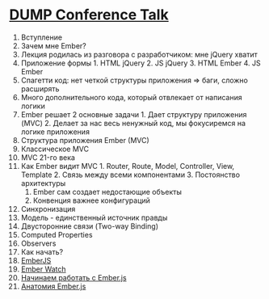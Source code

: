 # [DUMP Conference Talk](http://dump-it.ru/)

1. Вступление
2. Зачем мне Ember?
  1. Лекция родилась из разговора с разработчиком: мне jQuery хватит
  2. Приложение формы
    1. HTML jQuery
    2. JS jQuery
    3. HTML Ember
    4. JS Ember
  3. Спагетти код: нет четкой структуры приложения => баги, сложно расширять
  4. Много дополнительного кода, который отвлекает от написания логики
  5. Ember решает 2 основные задачи
    1. Дает структуру приложения (MVC)
    2. Делает за нас весь ненужный код, мы фокусиремся на логике приложения
3. Структура приложения Ember (MVC)
  1. Классическое MVC
  2. MVC 21-го века
  3. Как Ember видит MVC
    1. Router, Route, Model, Controller, View, Template
    2. Связь между всеми компонентами
    3. Постоянство архитектуры
      1. Ember сам создает недостающие объекты
      2. Конвенция важнее конфигураций
4. Синхронизация
  1. Модель - единственный источник правды
  2. Двусторонние связи (Two-way Binding)
  3. Computed Properties
  4. Observers
5. Как начать?
  1. [EmberJS](http://www.emberjs.com)
  2. [Ember Watch](http://emberwatch.com/)
  3. [Начинаем работать с Ember.js](http://habrahabr.ru/post/149036/)
  4. [Анатомия Ember.js](http://habrahabr.ru/post/212441/)


